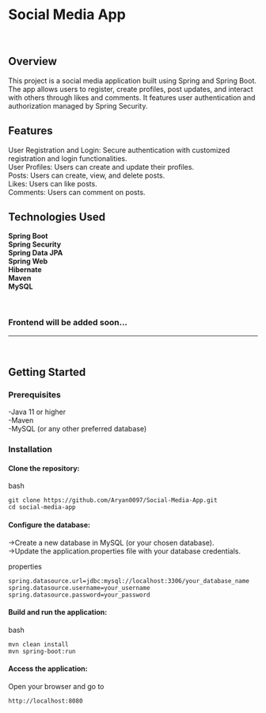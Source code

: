<h1>Social Media App</h1>
<br>

<h2>Overview</h2>


This project is a social media application built using Spring and Spring Boot. The app allows users to register, create profiles, post updates, and interact with others through likes and comments. It features user authentication and authorization managed by Spring Security.


<h2>Features</h2>

  User Registration and Login: Secure authentication with customized registration and login functionalities.<br>
  User Profiles: Users can create and update their profiles.<br>
  Posts: Users can create, view, and delete posts.<br>
  Likes: Users can like posts.<br>
  Comments: Users can comment on posts.<br>

<h2>Technologies Used</h2>

  <strong>Spring Boot </strong><br>
  <strong>Spring Security </strong><br>
  <strong>Spring Data JPA </strong> <br>
  <strong>Spring Web </strong> <br>
  <strong>Hibernate </strong> <br>
  <strong>Maven </strong> <br>
  <strong>MySQL </strong>

<br>

<h3>Frontend will be added soon...</h3><hr><br>
<h2>Getting Started</h2>


<h3>Prerequisites</h3>

   -Java 11 or higher<br>
   -Maven<br>
   -MySQL (or any other preferred database)<br>

<h3>Installation</h3>

<h4>Clone the repository:</h4>

  bash

    git clone https://github.com/Aryan0097/Social-Media-App.git
    cd social-media-app

<h4>Configure the database:</h4>

  ->Create a new database in MySQL (or your chosen database).<br>
  ->Update the application.properties file with your database credentials.<br>

  properties

    spring.datasource.url=jdbc:mysql://localhost:3306/your_database_name
    spring.datasource.username=your_username
    spring.datasource.password=your_password

<h4>Build and run the application:</h4>

   bash

    mvn clean install
    mvn spring-boot:run

<h4>Access the application:</h4>

  Open your browser and go to 
  
    http://localhost:8080
